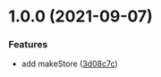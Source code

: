 # 1.0.0 (2021-09-07)


### Features

* add makeStore ([3d08c7c](https://github.com/baiyezi/react/commit/3d08c7c5691c65d30727fc9af8f1345670be0491))
